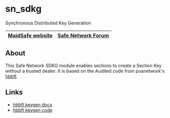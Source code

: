 # sn_sdkg

Synchronous Distributed Key Generation

[MaidSafe website](http://maidsafe.net) | [Safe Network Forum](https://safenetforum.org/)
:-------------------------------------: | :---------------------------------------------:

## About

This Safe Network SDKG module enables sections to create a Section Key without a trusted dealer.
It is based on the Audited code from poanetwork's [hbbft](https://github.com/poanetwork/hbbft).

## Links

- [hbbft keygen docs](https://docs.rs/hbbft/latest/hbbft/sync_key_gen/index.html)
- [hbbft keygen code](https://github.com/poanetwork/hbbft/blob/master/src/sync_key_gen.rs)
